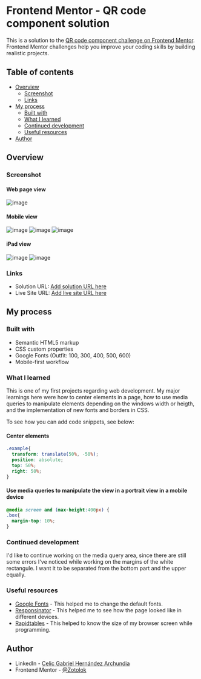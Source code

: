 # Frontend Mentor - QR code component solution

This is a solution to the [QR code component challenge on Frontend Mentor](https://www.frontendmentor.io/challenges/qr-code-component-iux_sIO_H). Frontend Mentor challenges help you improve your coding skills by building realistic projects. 

## Table of contents

- [Overview](#overview)
  - [Screenshot](#screenshot)
  - [Links](#links)
- [My process](#my-process)
  - [Built with](#built-with)
  - [What I learned](#what-i-learned)
  - [Continued development](#continued-development)
  - [Useful resources](#useful-resources)
- [Author](#author)


## Overview

### Screenshot
#### Web page view
![image](https://github.com/Zotolok/Front-End/assets/66386227/c0db2109-e66d-4e77-a261-115400ee59ce)

#### Mobile view
![image](https://github.com/Zotolok/Front-End/assets/66386227/c45aa3dd-dd33-42ff-867e-718b829b1bc3)
![image](https://github.com/Zotolok/Front-End/assets/66386227/32e60950-25b7-437c-b940-f4151d6a36a2)
![image](https://github.com/Zotolok/Front-End/assets/66386227/edefaa12-50b6-4a0d-8637-8d546c2ce889)

#### iPad view
![image](https://github.com/Zotolok/Front-End/assets/66386227/f9e36aee-aadc-4943-9b14-858a84ef0ac5)
![image](https://github.com/Zotolok/Front-End/assets/66386227/6399a4d5-644f-4ff2-9443-6f4f419292cb)


### Links

- Solution URL: [Add solution URL here](https://your-solution-url.com)
- Live Site URL: [Add live site URL here](https://your-live-site-url.com)

## My process

### Built with

- Semantic HTML5 markup
- CSS custom properties
- Google Fonts (Outfit: 100, 300, 400, 500, 600)
- Mobile-first workflow


### What I learned

This is one of my first projects regarding web development. My major learnings here were how to center elements in a page, how to use media queries to manipulate elements depending on the windows width or heigth, and the implementation of new fonts and borders in CSS.

To see how you can add code snippets, see below:
#### Center elements
```css
.example{
  transform: translate(50%, -50%);
  position: absolute;
  top: 50%;
  right: 50%;
}
```
#### Use media queries to manipulate the view in a portrait view in a mobile device
```css
@media screen and (max-height:400px) {
.box{
  margin-top: 10%;
}
```


### Continued development

I'd like to continue working on the media query area, since there are still some errors I've noticed while working on the margins of the white rectangule. I want it to be separated from the bottom part and the upper equally.


### Useful resources

- [Google Fonts](https://fonts.google.com/) - This helped me to change the default fonts.
- [Responsinator](http://www.responsinator.com/) - This helped me to see how the page looked like in different devices.
- [Rapidtables](https://www.rapidtables.org/web/tools/window-size.html) -  This helped to know the size of my browser screen while programming.


## Author

- LinkedIn - [Celic Gabriel Hernández Archundia](www.linkedin.com/in/celic-gabriel-hernández-archundia-63935a1b5)
- Frontend Mentor - [@Zotolok](https://www.frontendmentor.io/profile/Zotolok)
